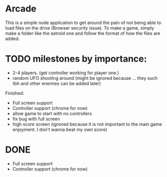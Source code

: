 # Arcade

  This is a simple node application to get around the pain of not being able to load files on the drive (Browser security issue). To make a game, simply make a folder like the astroid one and follow the format of how the files are added.
  

# TODO milestones by importance:
- 2-4 players. (get controller working for player one.)
- random UFO shooting around (might be ignored because ... they such tbh and other enemies can be added later)

Finished:
- Full screen support
- Controller support (chrome for now)
- allow game to start with no controllers
- fix bug with full screen
- high score screen (ignored because it is not important to the main game enjoyment. I don't wanna beat my own score)


# DONE 
- Full screen support
- Controller support (chrome for now)
